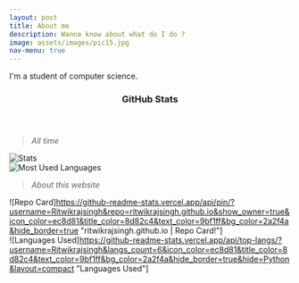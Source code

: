 ```yaml
---
layout: post
title: About me
description: Wanna know about what do I do ?
image: assets/images/pic15.jpg
nav-menu: true
---
```


I'm a student of computer science.

<header class="major">
	<h3>GitHub Stats</h3>
</header>

> *All time*

![Stats](https://github-readme-stats.vercel.app/api?username=Ritwikrajsingh&show_icons=true&custom_title=My_GitHub_Stats&icon_color=ec8d81&title_color=8d82c4&text_color=9bf1ff&bg_color=2a2f4a&hide_border=true "GitHub Stats!")
<br>
![Most Used Languages](https://github-readme-stats.vercel.app/api/top-langs/?username=Ritwikrajsingh&langs_count=6&icon_color=ec8d81&title_color=8d82c4&text_color=9bf1ff&bg_color=2a2f4a&hide_border=true "Languages Stats!")

> *About this website*

![Repo Card]https://github-readme-stats.vercel.app/api/pin/?username=Ritwikrajsingh&repo=ritwikrajsingh.github.io&show_owner=true&icon_color=ec8d81&title_color=8d82c4&text_color=9bf1ff&bg_color=2a2f4a&hide_border=true "ritwikrajsingh.github.io | Repo Card!"]
<br>
![Languages Used]https://github-readme-stats.vercel.app/api/top-langs/?username=Ritwikrajsingh&langs_count=6&icon_color=ec8d81&title_color=8d82c4&text_color=9bf1ff&bg_color=2a2f4a&hide_border=true&hide=Python&layout=compact "Languages Used"]


<!--
<div>
<p align="center">  
<img align="center" title="Demon's Stats" width="536px" alt="Github Stats" src="https://github-readme-stats.vercel.app/api?username=Ritwikrajsingh&icon_color=#e5958c&show_icons=true&hide_border=true&hide=prs&theme=nightowl&layout=compact" /><img align="center" title="Languages Used" width="317px" alt="Most Used Languages" src="https://github-readme-stats.vercel.app/api/top-langs/?username=Ritwikrajsingh&icon_color=#e5958c&langs_count=6&theme=nightowl&hide_border=true" />
</p>
</div>
  #blue_light = "2a2f4a"
  #blue_dark = "242943"
  #purple = "8d82c4"
  #cyan = "9bf1ff"
  #peach = "ec8d81"

[title]:&title_color=8d82c4
[text]:&text_color=9bf1ff
[icon]:&icon_color=ec8d81
[bg]:&bg_color=242943
!-->
